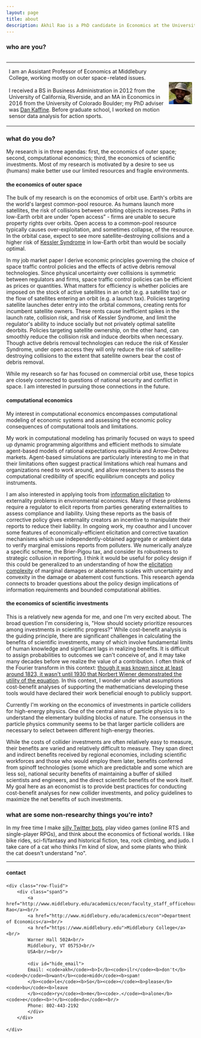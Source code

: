```yaml
---
layout: page
title: about
description: Akhil Rao is a PhD candidate in Economics at the University of Colorado - Boulder; research in environmental and natural resource economics
---
```


### who are you?

<!--<head>
<meta name="viewport" content="width=device-width, initial-scale=1">
<style>
* {
    box-sizing: border-box;
}

/* Create two equal columns that float next to each other */
.column {
    float: left;
    width: 100%;
    padding: 15px;
    /*height: 300px;*/ /* Should be removed. Only for demonstration */
}

/* Clear floats after the columns */
.row:after {
    content: "";
    display: table;
    clear: both;
}

/* Responsive layout - makes the two columns stack on top of each other instead of next to each other */
@media screen and (max-width: 500px) {
    .column {
        width: 100%;
    }
}
</style>
</head> -->

<table style="width:100%">
<div class="row">
  <div class="column">
    <td width="85%" class = "left"> 
        <p>  I am an Assistant Professor of Economics at Middlebury College, working mostly on outer space-related issues.<br/><br/> I received a BS in Business Administration in 2012 from the University of California, Riverside, and an MA in Economics in 2016 from the University of Colorado Boulder; my PhD adviser was <a href="http://spot.colorado.edu/~daka9342/">Dan Kaffine</a>. Before graduate school, I worked on motion sensor data analysis for action sports.
        </p>
    </td> 
  </div> 
    <div class="column">
    <td width="15%" class = "right">
       <img src="../assets/pics/akhil_hat.png"
                    title="Akhil Rao"
      />
    </td>
  </div>
</div>
</table>

### what do you do?

My research is in three agendas: first, the economics of outer space; second, computational economics; third, the economics of scientific investments. Most of my research is motivated by a desire to see us (humans) make better use our limited resources and fragile environments.

#### the economics of outer space

The bulk of my research is on the economics of orbit use. Earth's orbits are the world's largest common-pool resource. As humans launch more satellites, the risk of collisions between orbiting objects increases. Paths in low-Earth orbit are under &ldquo;open access&rdquo; - firms are unable to secure property rights over orbits. Open access to a common-pool resource typically causes over-exploitation, and sometimes collapse, of the resource. In the orbital case, expect to see more satellite-destroying collisions and a higher risk of [Kessler Syndrome](https://en.wikipedia.org/wiki/Kessler_syndrome) in low-Earth orbit than would be socially optimal.

In my job market paper I derive economic principles governing the choice of space traffic control policies and the effects of active debris removal technologies. Since physical uncertainty over collisions is symmetric between regulators and firms, space traffic control policies can be efficient as prices or quantities. What matters for efficiency is whether policies are imposed on the stock of active satellites in an orbit (e.g. a satellite tax) or the flow of satellites entering an orbit (e.g. a launch tax). Policies targeting satellite launches deter entry into the orbital commons, creating rents for incumbent satellite owners. These rents cause inefficient spikes in the launch rate, collision risk, and risk of Kessler Syndrome, and limit the regulator's ability to induce socially but not privately optimal satellite deorbits. Policies targeting satellite ownership, on the other hand, can smoothly reduce the collision risk and induce deorbits when necessary. Though active debris removal technologies can reduce the risk of Kessler Syndrome, under open access they will only reduce the risk of satellite-destroying collisions to the extent that satellite owners bear the cost of debris removal.

While my research so far has focused on commercial orbit use, these topics are closely connected to questions of national security and conflict in space. I am interested in pursuing those connections in the future.

#### computational economics

My interest in computational economics encompasses computational modeling of economic systems and assessing the economic policy consequences of computational tools and limitations. 

My work in computational modeling has primarily focused on ways to speed up dynamic programming algorithms and efficient methods to simulate agent-based models of rational expectations equilibria and Arrow-Debreu markets. Agent-based simulations are particularly interesting to me in that their limitations often suggest practical limitations which real humans and organizations need to work around, and allow researchers to assess the computational credibility of specific equilibrium concepts and policy instruments.

I am also interested in applying tools from [information elicitation](https://sites.google.com/site/informationelicitation/) to externality problems in environmental economics. Many of these problems require a regulator to elicit reports from parties generating externalities to assess compliance and liability. Using these reports as the basis of corrective policy gives externality creators an incentive to manipulate their reports to reduce their liability. In ongoing work, my coauthor and I uncover some features of economically-efficient elicitation and corrective taxation mechanisms which use independently-obtained aggregate or ambient data to verify marginal emissions reports from polluters. We numerically analyze a specific scheme, the Brier-Pigou tax, and consider its robustness to strategic collusion in reporting. I think it would be useful for policy design if this could be generalized to an understanding of how the [elicitation complexity](https://arxiv.org/abs/1506.07212) of marginal damages or abatements scales with uncertainty and convexity in the damage or abatement cost functions. This research agenda connects to broader questions about the policy design implications of information requirements and bounded computational abilities.

#### the economics of scientific investments

This is a relatively new agenda for me, and one I'm very excited about. The broad question I'm considering is, "How should society prioritize resources among investments in scientific progress?"  While cost-benefit analysis is the guiding principle, there are significant challenges in calculating the benefits of scientific investments, many of which involve fundamental limits of human knowledge and significant lags in realizing benefits. It is difficult to assign probabilities to outcomes we can't conceive of, and it may take many decades before we realize the value of a contribution. I often think of the Fourier transform in this context: [though it was known since at least around 1823, it wasn't until 1930 that Norbert Wiener demonstrated the utility of the equation](https://pulse.embs.org/january-2016/highlights-in-the-history-of-the-fourier-transform/). In this context, I wonder under what assumptions cost-benefit analyses of supporting the mathematicians developing these tools would have declared their work beneficial enough to publicly support.

Currently I'm working on the economics of investments in particle colliders for high-energy physics. One of the central aims of particle physics is to understand the elementary building blocks of nature. The consensus in the particle physics community seems to be that larger particle colliders are necessary to select between different high-energy theories.

While the costs of collider investments are often relatively easy to measure, their benefits are varied and relatively difficult to measure. They span direct and indirect benefits received by regional economies, including scientific workforces and those who would employ them later, benefits conferred from spinoff technologies (some which are predictable and some which are less so), national security benefits of maintaining a buffer of skilled scientists and engineers, and the direct scientific benefits of the work itself. My goal here as an economist is to provide best practices for conducting cost-benefit analyses for new collider investments, and policy guidelines to maximize the net benefits of such investments.

<!-- The Volkswagen emissions scandal is one of the higher-profile cases in recent memory where the assumption of "no strategic behavior" broke down., with [nontrivial public health consequences](http://iopscience.iop.org/article/10.1088/1748-9326/aa5987).--> <!-- A related issue I'm interested in is the  of marginal damages or abatements, given some restrictions on the damage or abatement cost functions. Knowing the limits of truthful elicitation in settings with externalities can help policy makers anticipate policy instrument failure modes. Knowing how the elicitation complexity of (for example) marginal abatements scales with the convexity of the abatement cost function can help policy makers design better instruments to elicit marginal abatements. -->


### what are some non-researchy things you're into?

In my free time I make [silly Twitter bots](https://twitter.com/bakRabot), play video games (online RTS and single-player RPGs), and think about the economics of fictional worlds. I like bike rides, sci-fi/fantasy and historical fiction, tea, rock climbing, and judo. I take care of a cat who thinks I'm kind of slow, and some plants who think the cat doesn't understand "no". <!-- [e.g. [1](https://akhilrao.github.io/blog/micro%20theory/2018/06/05/zero-dawn-economy/),[2](https://akhilrao.github.io/blog/micro%20theory/2016/08/15/dark-forest-simple-model/)] -->

<!-- [curriculum vitae ![CV as pdf](icons16/pdf-icon.png)]({{ BASE_PATH }}/assets/rao_cv.pdf)<br/>
 [orcid](https://orcid.org): [0000-0002-4914-6671](https://orcid.org/0000-0002-4914-6671)<br/>
[google scholar](https://scholar.google.com/citations?sortby=pubdate&hl=en&user=42tCp5UAAAAJ&view_op=list_works)<br/>
[impactstory](https://impactstory.org/u/0000-0002-4914-6671) -->

---

<div class="container">
<h4><a name="contact"></a>contact</h4>

    <div class="row-fluid">
        <div class="span5">
            <a href="http://www.middlebury.edu/academics/econ/faculty_staff_officehours/node/623754">Akhil Rao</a><br/>
            <a href="http://www.middlebury.edu/academics/econ">Department of Economics</a><br/>
            <a href="https://www.middlebury.edu">Middlebury College</a><br/>
            Warner Hall 502A<br/>
            Middlebury, VT 05753<br/>
            USA<br/><br/>

            <div id="hide_email">
            Email: <code>akh</code><b>I</b><code>ilr</code><b>don't</b><code>@</code><b>want</b><code>midd</code><b>spam!
            </b><code>le</code><b>So</b><code></code><b>please</b><code>bu</code><b>leave
            </b><code>ry</code><b>me</b><code>.</code><b>alone</b><code>e</code><b>!</b><code>du</code><br/>
            Phone: 802-443-2192
            </div>
        </div>

    </div>
</div>
